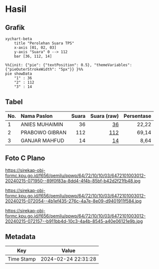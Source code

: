 # Hasil

## Grafik

```mermaid
xychart-beta
    title "Perolehan Suara TPS"
    x-axis [01, 02, 03]
    y-axis "Suara" 0 --> 112
    bar [36, 112, 14]
```

```mermaid
%%{init: {"pie": {"textPosition": 0.5}, "themeVariables": {"pieOuterStrokeWidth": "5px"}} }%%
pie showData
    "1" : 36
    "2" : 112
    "3" : 14
```

## Tabel

| No. | Nama Paslon    | Suara | Suara (raw) | Persentase |
|:--- |:-------------- | -----:| -----------:| ----------:|
| 1   | ANIES MUHAIMIN | 36    | [36][p-1]   | 22,22      |
| 2   | PRABOWO GIBRAN | 112   | [112][p-2]  | 69,14      |
| 3   | GANJAR MAHFUD  | 14    | [14][p-3]   | 8,64       |


[p-1]: https://github.com/gigit-pemilu/pemilu-2024-64-kalimantan-timur/blob/main/pilpres/hitung-suara/sub/64-kalimantan-timur/sub/72-kota-samarinda/sub/10-loa-janan-ilir/sub/1003-sengkotek/sub/012-tps/sub/paslon-1.txt
[p-2]: https://github.com/gigit-pemilu/pemilu-2024-64-kalimantan-timur/blob/main/pilpres/hitung-suara/sub/64-kalimantan-timur/sub/72-kota-samarinda/sub/10-loa-janan-ilir/sub/1003-sengkotek/sub/012-tps/sub/paslon-2.txt
[p-3]: https://github.com/gigit-pemilu/pemilu-2024-64-kalimantan-timur/blob/main/pilpres/hitung-suara/sub/64-kalimantan-timur/sub/72-kota-samarinda/sub/10-loa-janan-ilir/sub/1003-sengkotek/sub/012-tps/sub/paslon-3.txt

## Foto C Plano

https://sirekap-obj-formc.kpu.go.id/f656/pemilu/ppwp/64/72/10/10/03/6472101003012-20240215-071950--89f0f83a-8dd4-4f4b-85bf-b42d2f21fb48.jpg

https://sirekap-obj-formc.kpu.go.id/f656/pemilu/ppwp/64/72/10/10/03/6472101003012-20240215-072054--4b1ef435-276c-4a7e-8e09-d9401911f584.jpg

https://sirekap-obj-formc.kpu.go.id/f656/pemilu/ppwp/64/72/10/10/03/6472101003012-20240215-072157--b911bb4d-10c3-4a4b-8545-a40e06121e9b.jpg


## Metadata

| Key        | Value               |
| ---------- | ------------------- |
| Time Stamp | 2024-02-24 22:31:28 |



